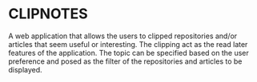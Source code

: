 # CLIPNOTES

A web application that allows the users to clipped repositories and/or articles that seem useful or interesting. The clipping act as the read later features of the application. The topic can be specified based on the user preference and posed as the filter of the repositories and articles to be displayed.